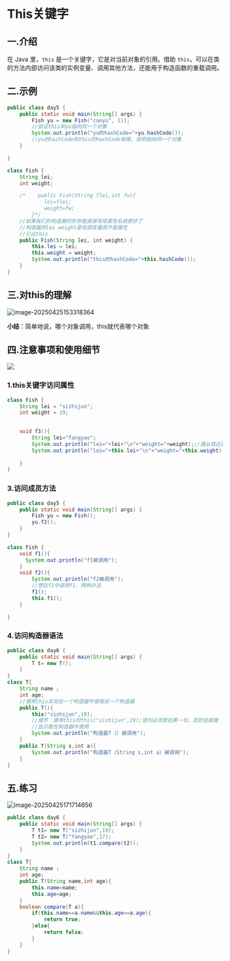 # This关键字

## 一.介绍

在 Java 里，`this` 是一个关键字，它是对当前对象的引用。借助 `this`，可以在类的方法内部访问该类的实例变量、调用其他方法，还能用于构造函数的重载调用。

## 二.示例

```java
public class day5 {
    public static void main(String[] args) {
        Fish yu = new Fish("caoyu", 11);
        //验证this和yu指向同一个对象
        System.out.println("yu的hashCode="+yu.hashCode());
        //yu的hashCode和this的hashCode相等，说明指向同一个对象
    }

}

class Fish {
    String lei;
    int weight;

    /*    public Fish(String flei,int fw){
            lei=flei;
            weight=fw;
        }*/
    //如果我们的构造器的形参能直接写成属性名就更好了
    //构造器的lei weight是局部变量而不是属性
    //引出this
    public Fish(String lei, int weight) {
        this.lei = lei;
        this.weight = weight;
        System.out.println("this的hashCode="+this.hashCode());
    }
}
```

## 三.对this的理解

![image-20250425153318364](C:\Users\24709\AppData\Roaming\Typora\typora-user-images\image-20250425153318364.png)



**小结**：简单地说，哪个对象调用，this就代表哪个对象



## 四.注意事项和使用细节

![](C:\Users\24709\AppData\Roaming\Typora\typora-user-images\image-20250425160713636.png)



### 1.this关键字访问属性

```java
class Fish {
    String lei = "sizhijun";
    int weight = 19;

    
    void f3(){
        String lei="fangyao";
        System.out.println("lei="+lei+"\n"+"weight="+weight);//遵从就近原则输出的lei为“fangyao”
        System.out.println("lei="+this.lei+"\n"+"weight="+this.weight);//只会输出属性lei；“sizhijun”，
                                                                       //不管有无局部lei
    }
}
```



### 3.访问成员方法

```java
public class day5 {
    public static void main(String[] args) {
        Fish yu = new Fish();
        yu.f2();
    }
}

class Fish {
    void f1(){
      System.out.println("f1被调用");
    }
    void f2(){
        System.out.println("f2被调用");
        //想在f2中调用f1，两种办法
        f1();
        this.f1();
    }

}
```

### 4.访问构造器语法

```java
public class day6 {
    public static void main(String[] args) {
        T t= new T();
    }
}
class T{
    String name ;
    int age;
    //使用this实现在一个构造器中使用另一个构造器
    public T(){
        this("sizhijun",19);
        //细节：使用this时this("sizhijun",19);语句必须放在第一句，否则会报错
        //且只能在构造器中使用
        System.out.println("构造器T（）被调用");
    }
    public T(String s,int a){
        System.out.println("构造器T（String s,int a）被调用");
    }
}
```

## 五.练习

![image-20250425171714656](C:\Users\24709\AppData\Roaming\Typora\typora-user-images\image-20250425171714656.png)

```java
public class day6 {
    public static void main(String[] args) {
        T t1= new T("sizhijun",19);
        T t2= new T("fangyao",17);
        System.out.println(t1.compare(t2));
    }
}
class T{
    String name ;
    int age;
    public T(String name,int age){
        this.name=name;
        this.age=age;
    }
    boolean compare(T a){
        if(this.name==a.name&&this.age==a.age){
            return true;
        }else{
            return false;
        }
    }
}
```

